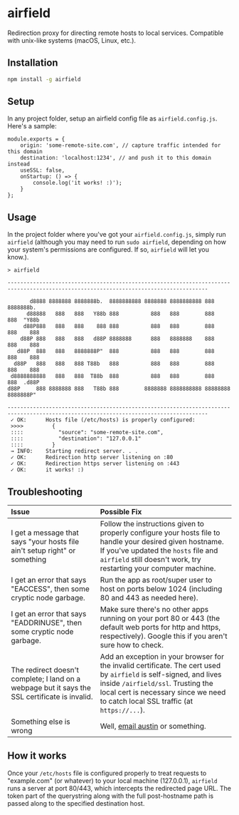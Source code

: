 # airfield

Redirection proxy for directing remote hosts to local services. Compatible with unix-like systems (macOS, Linux, etc.).

## Installation
```sh
npm install -g airfield
```

## Setup
In any project folder, setup an airfield config file as `airfield.config.js`. Here's a sample:

```
module.exports = {
    origin: 'some-remote-site.com', // capture traffic intended for this domain
    destination: 'localhost:1234', // and push it to this domain instead
    useSSL: false,
    onStartup: () => {
        console.log('it works! :)');
    }
};
```

## Usage
In the project folder where you've got your `airfield.config.js`, simply run `airfield` (although you may need to run `sudo airfield`, depending on how your system's permissions are configured. If so, `airfield` will let you know.).

```
> airfield

-------------------------------------------------------------------------------------------------------------------------------------

       d8888 8888888 8888888b.  8888888888 8888888 8888888888 888      8888888b.
      d88888   888   888   Y88b 888          888   888        888      888  "Y88b
     d88P888   888   888    888 888          888   888        888      888    888
    d88P 888   888   888   d88P 8888888      888   8888888    888      888    888
   d88P  888   888   8888888P"  888          888   888        888      888    888
  d88P   888   888   888 T88b   888          888   888        888      888    888
 d8888888888   888   888  T88b  888          888   888        888      888  .d88P
d88P     888 8888888 888   T88b 888        8888888 8888888888 88888888 8888888P"

-------------------------------------------------------------------------------------------------------------------------------------
 ✓ OK:      Hosts file (/etc/hosts) is properly configured:
 >>>>         {
 ::::           "source": "some-remote-site.com",
 ::::           "destination": "127.0.0.1"
 ::::         }
 → INFO:    Starting redirect server. . .
 ✓ OK:      Redirection http server listening on :80
 ✓ OK:      Redirection https server listening on :443
 ✓ OK:      it works! :)
```

## Troubleshooting
|Issue|Possible Fix|
|:--|:--|
|I get a message that says "your hosts file ain't setup right" or something|Follow the instructions given to properly configure your hosts file to handle your desired given hostname. If you've updated the `hosts` file and `airfield` still doesn't work, try restarting your computer machine. |
|I get an error that says "EACCESS", then some cryptic node garbage.|Run the app as root/super user to host on ports below 1024 (including 80 and 443 as needed here).|
|I get an error that says "EADDRINUSE", then some cryptic node garbage.|Make sure there's no other apps running on your port 80 or 443 (the default web ports for http and https, respectively). Google this if you aren't sure how to check.|
|The redirect doesn't complete; I land on a webpage but it says the SSL certificate is invalid.|Add an exception in your browser for the invalid certificate. The cert used by `airfield` is self-signed, and lives inside `/airfield/ssl`. Trusting the local cert is necessary since we need to catch local SSL traffic (at `https://...`).|
|Something else is wrong|Well, [email austin](austin@austinbillings.com) or something.|


## How it works
Once your `/etc/hosts` file is configured properly to treat requests to "example.com" (or whatever) to your local machine (127.0.0.1), `airfield` runs a server at port 80/443, which intercepts the redirected page URL. The token part of the querystring along with the full post-hostname path is passed along to the specified destination host.
